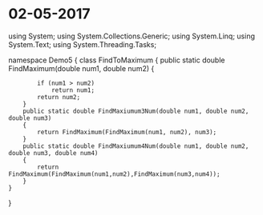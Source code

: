 # 02-05-2017

using System;
using System.Collections.Generic;
using System.Linq;
using System.Text;
using System.Threading.Tasks;

namespace Demo5
{
    class FindToMaximum
    {
        public static double FindMaximum(double num1, double num2)
        {

            if (num1 > num2)
                return num1;
            return num2;
        }
        public static double FindMaxiumum3Num(double num1, double num2, double num3)
        {
            return FindMaximum(FindMaximum(num1, num2), num3);
        }
        public static double FindMaxiumum4Num(double num1, double num2, double num3, double num4)
        {
            return FindMaximum(FindMaximum(num1,num2),FindMaximum(num3,num4));
        }
    }
}
